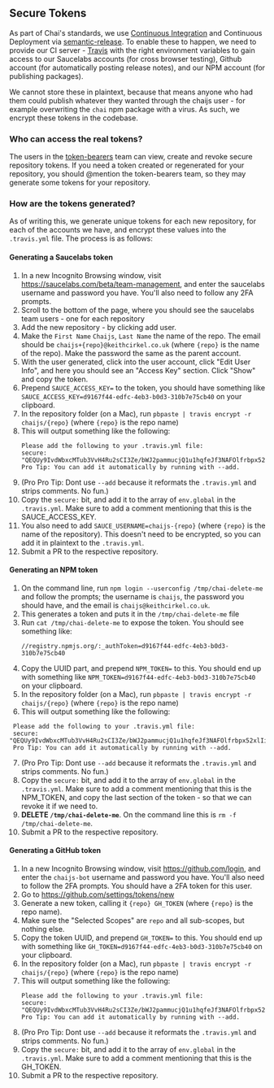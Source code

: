 ## Secure Tokens

As part of Chai's standards, we use [Continuous Integration](https://en.wikipedia.org/wiki/Continuous_integration) and Continuous Deployment via [semantic-release](https://en.wikipedia.org/wiki/Continuous_integration). To enable these to happen, we need to provide our CI server - [Travis](https://travis-ci.org/) with the right environment variables to gain access to our Saucelabs accounts (for cross browser testing), Github account (for automatically posting release notes), and our NPM account (for publishing packages).

We cannot store these in plaintext, because that means anyone who had them could publish whatever they wanted through the chaijs user - for example overwriting the `chai` npm package with a virus. As such, we encrypt these tokens in the codebase.

### Who can access the real tokens?

The users in the [token-bearers](https://github.com/orgs/chaijs/teams/token-bearers) team can view, create and revoke secure repository tokens. If you need a token created or regenerated for your repository, you should @mention the token-bearers team, so they may generate some tokens for your repository.

### How are the tokens generated?

As of writing this, we generate unique tokens for each new repository, for each of the accounts we have, and encrypt these values into the `.travis.yml` file. The process is as follows:

#### Generating a Saucelabs token

1. In a new Incognito Browsing window, visit https://saucelabs.com/beta/team-management, and enter the saucelabs username and password you have. You'll also need to follow any 2FA prompts.
2. Scroll to the bottom of the page, where you should see the saucelabs team users - one for each repository
3. Add the new repository - by clicking add user.
4. Make the `First Name` `Chaijs`, `Last Name` the name of the repo. The email should be `chaijs+{repo}@keithcirkel.co.uk` (where `{repo}` is the name of the repo). Make the password the same as the parent account.
5. With the user generated, click into the user account, click "Edit User Info", and here you should see an "Access Key" section. Click "Show" and copy the token.
6. Prepend `SAUCE_ACCESS_KEY=` to the token, you should have something like `SAUCE_ACCESS_KEY=d9167f44-edfc-4eb3-b0d3-310b7e75cb40` on your clipboard.
5. In the repository folder (on a Mac), run `pbpaste | travis encrypt -r chaijs/{repo}` (where `{repo}` is the repo name)
6. This will output something like the following:
   ```
   Please add the following to your .travis.yml file:
   secure: "QEQUy9IvdWbxcMTub3VvH4Ru2sCI3Ze/bWJ2pammucjQ1u1hqfeJf3NAFOlfrbpx52xlIiqgBwm6u2sDRZ69sLYkak/je5GCtE9rLhxoqiS1l6GlRZ9qnBrW7e790ja4aJdjeazULE3F6kgJwcy8E3qLA5eQOt9kdzevSU50AIQ="
   Pro Tip: You can add it automatically by running with --add.
   ```
7. (Pro Pro Tip: Dont use `--add` because it reformats the `.travis.yml` and strips comments. No fun.)
8. Copy the `secure:` bit, and add it to the array of `env.global` in the `.travis.yml`. Make sure to add a comment mentioning that this is the SAUCE_ACCESS_KEY.
9. You also need to add `SAUCE_USERNAME=chaijs-{repo}` (where `{repo}` is the name of the repository). This doesn't need to be encrypted, so you can add it in plaintext to the `.travis.yml`.
10. Submit a PR to the respective repository.


#### Generating an NPM token

1. On the command line, run `npm login --userconfig /tmp/chai-delete-me` and follow the prompts; the username is `chaijs`, the password you should have, and the email is `chaijs@keithcirkel.co.uk`.
2. This generates a token and puts it in the `/tmp/chai-delete-me` file
3. Run `cat /tmp/chai-delete-me` to expose the token. You should see something like:
   ```
   //registry.npmjs.org/:_authToken=d9167f44-edfc-4eb3-b0d3-310b7e75cb40
   ```
4. Copy the UUID part, and prepend `NPM_TOKEN=` to this. You should end up with something like `NPM_TOKEN=d9167f44-edfc-4eb3-b0d3-310b7e75cb40` on your clipboard.
5. In the repository folder (on a Mac), run `pbpaste | travis encrypt -r chaijs/{repo}` (where `{repo}` is the repo name)
6. This will output something like the following:
  ```
   Please add the following to your .travis.yml file:
   secure: "QEQUy9IvdWbxcMTub3VvH4Ru2sCI3Ze/bWJ2pammucjQ1u1hqfeJf3NAFOlfrbpx52xlIiqgBwm6u2sDRZ69sLYkak/je5GCtE9rLhxoqiS1l6GlRZ9qnBrW7e790ja4aJdjeazULE3F6kgJwcy8E3qLA5eQOt9kdzevSU50AIQ="
   Pro Tip: You can add it automatically by running with --add.
   ```
7. (Pro Pro Tip: Dont use `--add` because it reformats the `.travis.yml` and strips comments. No fun.)
8. Copy the `secure:` bit, and add it to the array of `env.global` in the `.travis.yml`. Make sure to add a comment mentioning that this is the NPM_TOKEN, and copy the last section of the token - so that we can revoke it if we need to.
9. **DELETE `/tmp/chai-delete-me`**. On the command line this is `rm -f /tmp/chai-delete-me`.
10. Submit a PR to the respective repository.

#### Generating a GitHub token

1. In a new Incognito Browsing window, visit https://github.com/login, and enter the `chaijs-bot` username and password you have. You'll also need to follow the 2FA prompts. You should have a 2FA token for this user.
2. Go to https://github.com/settings/tokens/new
3. Generate a new token, calling it `{repo} GH_TOKEN` (where `{repo}` is the repo name).
4. Make sure the "Selected Scopes" are `repo` and all sub-scopes, but nothing else.
5. Copy the token UUID, and prepend `GH_TOKEN=` to this. You should end up with something like `GH_TOKEN=d9167f44-edfc-4eb3-b0d3-310b7e75cb40` on your clipboard.
5. In the repository folder (on a Mac), run `pbpaste | travis encrypt -r chaijs/{repo}` (where `{repo}` is the repo name)
6. This will output something like the following:
   ```
   Please add the following to your .travis.yml file:
   secure: "QEQUy9IvdWbxcMTub3VvH4Ru2sCI3Ze/bWJ2pammucjQ1u1hqfeJf3NAFOlfrbpx52xlIiqgBwm6u2sDRZ69sLYkak/je5GCtE9rLhxoqiS1l6GlRZ9qnBrW7e790ja4aJdjeazULE3F6kgJwcy8E3qLA5eQOt9kdzevSU50AIQ="
   Pro Tip: You can add it automatically by running with --add.
   ```
7. (Pro Pro Tip: Dont use `--add` because it reformats the `.travis.yml` and strips comments. No fun.)
8. Copy the `secure:` bit, and add it to the array of `env.global` in the `.travis.yml`. Make sure to add a comment mentioning that this is the GH_TOKEN.
9. Submit a PR to the respective repository.
